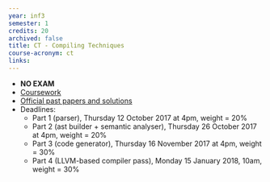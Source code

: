 ```yaml
---
year: inf3
semester: 1
credits: 20
archived: false
title: CT - Compiling Techniques
course-acronym: ct
links:
---
```


- **NO EXAM**
- [Coursework](https://bitbucket.org/cdubach/ct-17-18/)
- [Official past papers and solutions](/drive?next=1MkgKYEtwcUjhy0FAERcVshSDPbRXDrm0)
- Deadlines:
  - Part 1 (parser), Thursday 12 October 2017 at 4pm, weight = 20%
  - Part 2 (ast builder + semantic analyser), Thursday 26 October 2017 at 4pm, weight = 20%
  - Part 3 (code generator), Thursday 16 November 2017 at 4pm, weight = 30%
  - Part 4 (LLVM-based compiler pass), Monday 15 January 2018, 10am, weight = 30%
